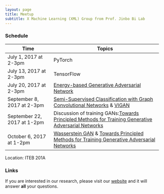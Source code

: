 ```yaml
---
layout: page
title: Meetup
subtitle: X Machine Learning (XML) Group from Prof. Jinbo Bi Lab 
---
```


### Schedule

| Time  | Topics |
| ------------- | ------------- |
| July 1, 2017 at 2-3pm |  PyTorch |
| July 13, 2017 at 2-3pm |  TensorFlow |
| July 20, 2017 at 2-3pm |  [Energy-based Generative Adversarial Network](https://arxiv.org/abs/1609.03126) |
| September 8, 2017 at 2-3pm |  [Semi-Supervised Classification with Graph Convolutional Networks](https://arxiv.org/abs/1609.02907) & [VIGAN](https://arxiv.org/abs/1708.06724)|
| September 22, 2017 at 1-2pm |Discussion of training GANs:[Towards Principled Methods for Training Generative Adversarial Networks](https://arxiv.org/abs/1701.04862) |
| October 6, 2017 at 1-2pm | [Wasserstein GAN](https://arxiv.org/abs/1701.07875)  & [Towards Principled Methods for Training Generative Adversarial Networks](https://arxiv.org/abs/1701.04862)  |

Location: ITEB 201A



### Links

If you are interested in our research, please visit our [website](http://www.labhealthinfo.uconn.edu/) and it will answer **all** your questions.
